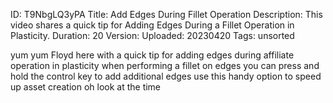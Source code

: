 ID: T9NbgLQ3yPA
Title: Add Edges During Fillet Operation
Description: This video shares a quick tip for Adding Edges During a Fillet Operation in Plasticity.
Duration: 20
Version: 
Uploaded: 20230420
Tags: unsorted

yum yum Floyd here with a quick tip for
adding edges during affiliate operation
in plasticity when performing a fillet
on edges you can press and hold the
control key to add additional edges use
this handy option to speed up asset
creation oh look at the time
